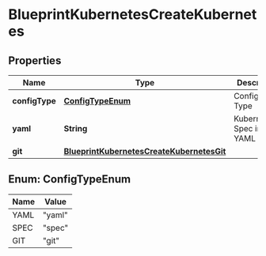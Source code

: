 

# BlueprintKubernetesCreateKubernetes

## Properties

Name | Type | Description | Notes
------------ | ------------- | ------------- | -------------
**configType** | [**ConfigTypeEnum**](#ConfigTypeEnum) | Configuration Type | 
**yaml** | **String** | Kubernetes Spec in YAML |  [optional]
**git** | [**BlueprintKubernetesCreateKubernetesGit**](BlueprintKubernetesCreateKubernetesGit.md) |  |  [optional]



## Enum: ConfigTypeEnum

Name | Value
---- | -----
YAML | &quot;yaml&quot;
SPEC | &quot;spec&quot;
GIT | &quot;git&quot;



